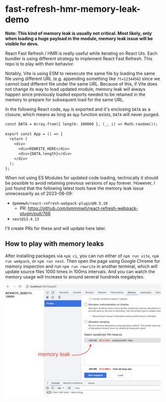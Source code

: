 # fast-refresh-hmr-memory-leak-demo

**Note: This kind of memory leak is usually not critical. Most likely, only when loading a huge payload in the module, memory leak issue will be visible for devs.**

React Fast Refresh / HMR is really useful while iterating on React UIs.
Each bundler is using different strategy to implement React Fast Refresh.
This repo is to play with their behavior.

Notably, Vite is using ESM to reexecute the same file by loading the same file using different URL (e.g. appending something like `?t=1234456`) since we cannot load different file under the same URL.
Because of this, if Vite does not change its way to load updated module, memory leak will always happen since previously loaded exports needed to be retained in the memory to prepare for subsequent load for the same URL.

In the following React code, `App` is exported and it's enclosing `DATA` as a closure, which means as long as `App` function exists, `DATA` will never purged.

```tsx
const DATA = Array.from({ length: 100000 }, (_, i) => Math.random());

export const App = () => {
  return (
    <div>
      <div>REWRITE_HERE</div>
      <div>{DATA.length}</div>
    </div>
  );
};
```

When not using ES Modules for updated code loading, technically it should be possible to avoid retaining previous versions of `App` forever.
However, I just found that the following latest tools have the memory leak issue unnecessarily as of 2023-08-09:

- `@pmmmwh/react-refresh-webpack-plugin@0.5.10`
  - PR: https://github.com/pmmmwh/react-refresh-webpack-plugin/pull/766
- `next@13.4.13`

I'll create PRs for these and will update here later.

## How to play with memory leaks

After installing packages via `npm ci`, you can run either of `npm run vite`, `npm run webpack`, or `npm run next`.
Then open the page using Google Chrome for memory inspection and run `npm run rewrite` in another terminal, which will update source files 1000 times in 100ms intervals.
And you can watch the memory usage will increase to around several hundreds megabytes.

![screenshot](./assets/chrome-memory-screenshot.png)
